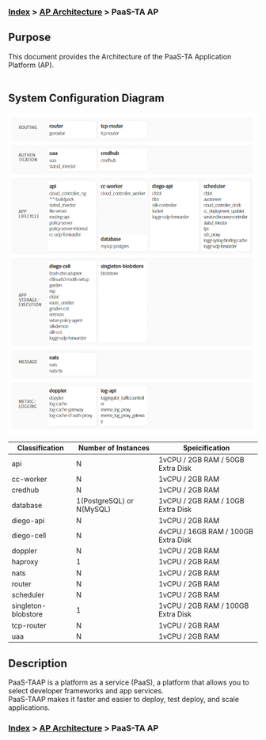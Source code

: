 ### [Index](https://github.com/PaaS-TA/Guide-eng/blob/master/README.md) > [AP Architecture](../README.md) > PaaS-TA AP

## Purpose
This document provides the Architecture of the PaaS-TA Application Platform (AP).
<br><br>

## System Configuration Diagram
![PaaS-TA AP Component](image/ap_architecture_component.png)



| Classification | Number of Instances | Speicification |
|-------|----|-----|
| api | N | 1vCPU / 2GB RAM / 50GB Extra Disk |
| cc-worker | N | 1vCPU / 2GB RAM |
| credhub | N | 1vCPU / 2GB RAM |
| database | 1(PostgreSQL) or N(MySQL) | 1vCPU / 2GB RAM / 10GB Extra Disk |
| diego-api | N | 1vCPU / 2GB RAM |
| diego-cell | N | 4vCPU / 16GB RAM / 100GB Extra Disk |
| doppler | N | 1vCPU / 2GB RAM |
| haproxy | 1 | 1vCPU / 2GB RAM |
| nats | N | 1vCPU / 2GB RAM |
| router | N | 1vCPU / 2GB RAM |
| scheduler | N | 1vCPU / 2GB RAM |
| singleton-blobstore | 1 | 1vCPU / 2GB RAM / 100GB Extra Disk |
| tcp-router | N | 1vCPU / 2GB RAM |
| uaa | N | 1vCPU / 2GB RAM |


## Description
PaaS-TAAP is a platform as a service (PaaS), a platform that allows you to select developer frameworks and app services.  
PaaS-TAAP makes it faster and easier to deploy, test deploy, and scale applications.


### [Index](https://github.com/PaaS-TA/Guide-eng/blob/master/README.md) > [AP Architecture](../README.md) > PaaS-TA AP
